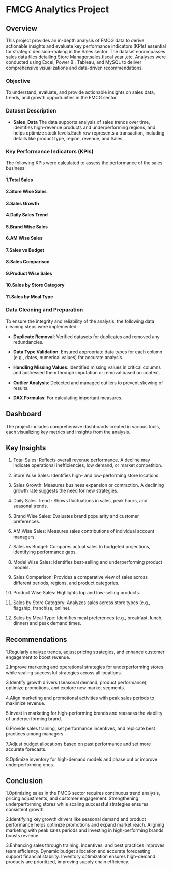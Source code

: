 # FMCG Analytics Project

## Overview
   This project provides an in-depth analysis of FMCG data to derive actionable insights and evaluate key performance indicators (KPIs) essential for strategic decision-making in the Sales sector. The dataset encompasses sales data files detailing Store Manager,sales,fiscal year ,etc. Analyses were conducted using Excel, Power BI, Tableau, and MySQL to deliver comprehensive visualizations and data-driven recommendations.

### Objective
To understand, evaluate, and provide actionable insights on sales data, trends, and growth opportunities in the FMCG sector.

### Dataset Description

- **Sales_Data**
   The data supports analysis of sales trends over time, identifies high-revenue products and underperforming regions, and helps optimize stock levels.Each row represents a transaction, including details like product type, region, revenue, and Sales.

### Key Performance Indicators (KPIs)
The following KPIs were calculated to assess the performance of the sales business:
#### 1.Total Sales
#### 2.Store Wise Sales
#### 3.Sales Growth
#### 4.Daily Sales Trend
#### 5.Brand Wise Sales
#### 6.AM Wise Sales
#### 7.Sales vs Budget
#### 8.Sales Comparison
#### 9.Product Wise Sales
#### 10.Sales by Store Category
#### 11.Sales by Meal Type

### Data Cleaning and Preparation
To ensure the integrity and reliability of the analysis, the following data cleaning steps were implemented:

- **Duplicate Removal**: Verified datasets for duplicates and removed any redundancies.

- **Data Type Validation**: Ensured appropriate data types for each column (e.g., dates, numerical values) for accurate analysis.
- **Handling Missing Values**: Identified missing values in critical columns and addressed them through imputation or removal based on context.
- **Outlier Analysis**: Detected and managed outliers to prevent skewing of results.
- **DAX Formulas**: For calculating important measures.

## Dashboard

The project includes comprehensive dashboards created in various tools, each visualizing key metrics and insights from the analysis.

## Key Insights

1. Total Sales: Reflects overall revenue performance. A decline may indicate operational inefficiencies, low demand, or market competition.
     
2. Store Wise Sales: Identifies high- and low-performing store locations.
     
3. Sales Growth: Measures business expansion or contraction. A declining growth rate suggests the need for new strategies. 

4. Daily Sales Trend : Shows fluctuations in sales, peak hours, and seasonal trends. 

5. Brand Wise Sales: Evaluates brand popularity and customer preferences.

6. AM Wise Sales: Measures sales contributions of individual account managers.

7. Sales vs Budget: Compares actual sales to budgeted projections, identifying performance gaps.

8. Model Wise Sales: Identifies best-selling and underperforming product models.

9. Sales Comparison: Provides a comparative view of sales across different periods, regions, and product categories.

10. Product Wise Sales: Highlights top and low-selling products.

11. Sales by Store Category: Analyzes sales across store types (e.g., flagship, franchise, online).

12. Sales by Meal Type: Identifies meal preferences (e.g., breakfast, lunch, dinner) and peak demand times.
    

## Recommendations

1.Regularly analyze trends, adjust pricing strategies, and enhance customer engagement to boost revenue.

2.Improve marketing and operational strategies for underperforming stores while  scaling successful strategies across all locations.

3.Identify growth drivers (seasonal demand, product performance), optimize promotions, and   explore new market segments.

4.Align marketing and promotional activities with peak sales periods to maximize revenue.

5.Invest in marketing for high-performing brands and reassess the viability of underperforming brand.

6.Provide sales training, set performance incentives, and replicate best practices among managers. 

7.Adjust budget allocations based on past performance and set more accurate forecasts.

8.Optimize inventory for high-demand models and phase out or improve underperforming ones.

## Conclusion

1.Optimizing sales in the FMCG sector requires continuous trend analysis, pricing adjustments, and customer engagement. Strengthening underperforming stores while scaling successful strategies ensures consistent growth.

2.Identifying key growth drivers like seasonal demand and product performance helps optimize promotions and expand market reach. Aligning marketing with peak sales periods and investing in high-performing brands boosts revenue.

3.Enhancing sales through training, incentives, and best practices improves team efficiency. Dynamic budget allocation and accurate forecasting support financial stability. Inventory optimization ensures high-demand products are prioritized, improving supply chain efficiency.
